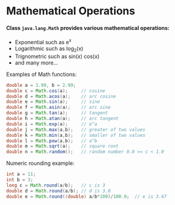 # Mathematical Operations

#### Class `java.lang.Math` provides various mathematical operations:

- Exponential such as e<sup>x</sup> 
- Logarithmic such as log<sub>2</sub>(x)
- Trignometric such as sin(x) cos(x)
- and many more...

Examples of Math functions: 
```java
double a = 1.99, b = 2.99;
double c = Math.cos(a);     // cosine
double d = Math.acos(a);    // arc cosine
double e = Math.sin(a);     // sine
double f = Math.asin(a);    // arc sine
double g = Math.tan(a);     // tangent
double h = Math.atan(a);    // arc tangent
double i = Math.exp(a);     // e^a
double j = Math.max(a,b);   // greater of two values
double k = Math.min(a,b);   // smaller of two values
double l = Math.pow(a,b);   // a^b
double m = Math.sqrt(a);    // square root
double n = Math.random();   // random number 0.0 >= c < 1.0
```

Numeric rounding example: 
```java
int a = 11;
int b = 3;
long c = Math.round(a/b);   // c is 3
double d = Math.round(a/b); // d is 3.0
double e = Math.round((double) a/b*100)/100.0;  // e is 3.67
```
